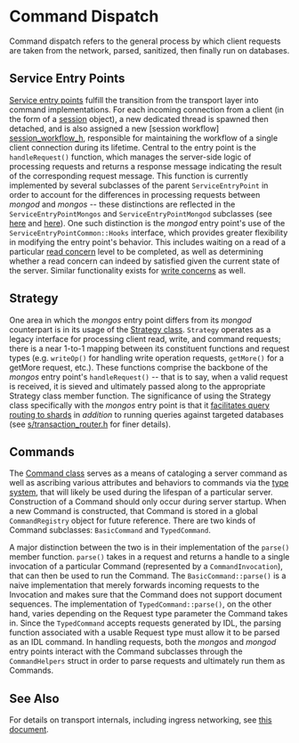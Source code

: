 # Command Dispatch

Command dispatch refers to the general process by which client requests are
taken from the network, parsed, sanitized, then finally run on databases.

## Service Entry Points

[Service entry points][service_entry_point_h] fulfill the transition from the
transport layer into command implementations. For each incoming connection
from a client (in the form of a [session][session_h] object), a new dedicated
thread is spawned then detached, and is also assigned a new [session workflow]
[session_workflow_h], responsible for maintaining the workflow of a
single client connection during its lifetime. Central to the entry point is the
`handleRequest()` function, which manages the server-side logic of processing
requests and returns a response message indicating the result of the
corresponding request message. This function is currently implemented by several
subclasses of the parent `ServiceEntryPoint` in order to account for the
differences in processing requests between *mongod* and *mongos* -- these
distinctions are reflected in the `ServiceEntryPointMongos` and
`ServiceEntryPointMongod` subclasses (see [here][service_entry_point_mongos_h]
and [here][service_entry_point_mongod_h]). One such distinction is the *mongod*
entry point's use of the `ServiceEntryPointCommon::Hooks` interface, which
provides greater flexibility in modifying the entry point's behavior. This
includes waiting on a read of a particular [read concern][read_concern] level to
be completed, as well as determining whether a read concern can indeed by
satisfied given the current state of the server. Similar functionality exists
for [write concerns][write_concern] as well.

## Strategy

One area in which the *mongos* entry point differs from its *mongod* counterpart
is in its usage of the [Strategy class][strategy_h]. `Strategy` operates as a
legacy interface for processing client read, write, and command requests; there
is a near 1-to-1 mapping between its constituent functions and request types
(e.g. `writeOp()` for handling write operation requests, `getMore()` for a
getMore request, etc.). These functions comprise the backbone of the *mongos*
entry point's `handleRequest()` -- that is to say, when a valid request is
received, it is sieved and ultimately passed along to the appropriate Strategy
class member function. The significance of using the Strategy class specifically
with the *mongos* entry point is that it [facilitates query routing to
shards][mongos_router] in *addition* to running queries against targeted
databases (see [s/transaction_router.h][transaction_router_h] for finer
details).

## Commands

The [Command class][commands_h] serves as a means of cataloging a server command
as well as ascribing various attributes and behaviors to commands via the [type
system][template_method_pattern], that will likely be used during the lifespan
of a particular server. Construction of a Command should only occur during
server startup. When a new Command is constructed, that Command is stored in a
global `CommandRegistry` object for future reference. There are two kinds of
Command subclasses: `BasicCommand` and `TypedCommand`. 

A major distinction between the two is in their implementation of the `parse()`
member function. `parse()` takes in a request and returns a handle to a single
invocation of a particular Command (represented by a `CommandInvocation`), that
can then be used to run the Command. The `BasicCommand::parse()` is a naive
implementation that merely forwards incoming requests to the Invocation and
makes sure that the Command does not support document sequences. The
implementation of `TypedCommand::parse()`, on the other hand, varies depending
on the Request type parameter the Command takes in. Since the `TypedCommand`
accepts requests generated by IDL, the parsing function associated with a usable
Request type must allow it to be parsed as an IDL command. In handling requests,
both the *mongos* and *mongod* entry points interact with the Command subclasses
through the `CommandHelpers` struct in order to parse requests and ultimately
run them as Commands.

## See Also

For details on transport internals, including ingress networking, see [this document][transport_internals].

[service_entry_point_h]: ../src/mongo/transport/service_entry_point.h
[session_h]: ../src/mongo/transport/session.h
[session_workflow_h]: ../src/mongo/transport/session_workflow.h
[service_entry_point_mongos_h]: ../src/mongo/s/service_entry_point_mongos.h
[service_entry_point_mongod_h]: ../src/mongo/db/service_entry_point_mongod.h
[read_concern]: https://docs.mongodb.com/manual/reference/read-concern/
[write_concern]: https://docs.mongodb.com/manual/reference/write-concern/
[strategy_h]: ../src/mongo/s/commands/strategy.h
[mongos_router]: https://docs.mongodb.com/manual/core/sharded-cluster-query-router/
[transaction_router_h]: ../src/mongo/s/transaction_router.h
[commands_h]: ../src/mongo/db/commands.h
[template_method_pattern]: https://en.wikipedia.org/wiki/Template_method_pattern 
[transport_internals]: ../src/mongo/transport/README.md
